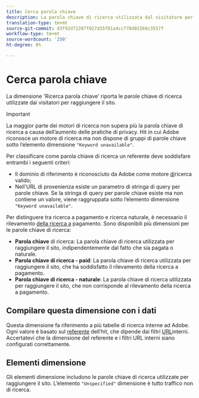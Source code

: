 ```yaml
---
title: Cerca parola chiave
description: La parola chiave di ricerca utilizzata dal visitatore per raggiungere il sito.
translation-type: tm+mt
source-git-commit: d3f92d72207f027d35f81a4ccf70d01569c3557f
workflow-type: tm+mt
source-wordcount: '250'
ht-degree: 0%

---
```



# Cerca parola chiave

La dimensione &#39;Ricerca parola chiave&#39; riporta le parole chiave di ricerca utilizzate dai visitatori per raggiungere il sito.

>[!IMPORTANT]
>
>La maggior parte dei motori di ricerca non supera più la parola chiave di ricerca a causa dell’aumento delle pratiche di privacy. Hit in cui Adobe riconosce un motore di ricerca ma non dispone di gruppi di parole chiave sotto l’elemento dimensione `"Keyword unavailable"`.

Per classificare come parola chiave di ricerca un referente deve soddisfare entrambi i seguenti criteri:

* Il dominio di riferimento è riconosciuto da Adobe come motore [di](search-engine.md)ricerca valido;
* Nell&#39;URL di provenienza esiste un parametro di stringa di query per parole chiave. Se la stringa di query per parole chiave esiste ma non contiene un valore, viene raggruppata sotto l’elemento dimensione `"Keyword unavailable"`.

Per distinguere tra ricerca a pagamento e ricerca naturale, è necessario il rilevamento [della ricerca a](/help/admin/admin/paid-search-detection/paid-search-detection.md) pagamento. Sono disponibili più dimensioni per le parole chiave di ricerca:

* **Parola chiave** di ricerca: La parola chiave di ricerca utilizzata per raggiungere il sito, indipendentemente dal fatto che sia pagata o naturale.
* **Parola chiave di ricerca - paid**: La parola chiave di ricerca utilizzata per raggiungere il sito, che ha soddisfatto il rilevamento della ricerca a pagamento.
* **Parola chiave di ricerca - naturale**: La parola chiave di ricerca utilizzata per raggiungere il sito, che non corrisponde al rilevamento della ricerca a pagamento.

## Compilare questa dimensione con i dati

Questa dimensione fa riferimento a più tabelle di ricerca interne ad Adobe. Ogni valore è basato sul [referente](referrer.md) dell’hit, che dipende dai filtri [URL](/help/admin/admin/internal-url-filter-admin.md)interni. Accertatevi che la dimensione del referente e i filtri URL interni siano configurati correttamente.

## Elementi dimensione

Gli elementi dimensione includono le parole chiave di ricerca utilizzate per raggiungere il sito. L’elemento `"Unspecified"` dimensione è tutto traffico non di ricerca.

